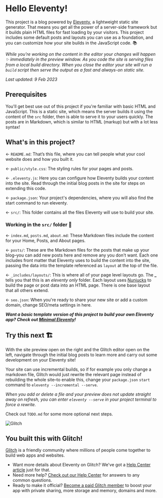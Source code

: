# Hello Eleventy!

This project is a blog powered by [Eleventy](https://www.11ty.dev/), a lightweight static site generator. That means you get all the power of a server-side framework but it builds plain HTML files for fast loading by your visitors. This project includes some default posts and layouts you can use as a foundation, and you can customize how your site builds in the JavaScript code. 📚

_While you're working on the content in the editor your changes will happen ✨ immediately in the preview window. As you code the site is serving files from a local build directory. When you close the editor your site will run a `build` script then serve the output as a fast and always-on static site._

_Last updated: 9 Feb 2023_

## Prerequisites

You'll get best use out of this project if you're familiar with basic HTML and JavaScript. This is a static site, which means the server builds it using the content of the `src` folder, then is able to serve it to your users quickly. The posts are in Markdown, which is similar to HTML (markup) but with a lot less syntax!

## What's in this project?

← `README.md`: That’s this file, where you can tell people what your cool website does and how you built it.

← `public/style.css`: The styling rules for your pages and posts.

← `.eleventy.js`: Here you can configure how Eleventy builds your content into the site. Read through the initial blog posts in the site for steps on extending this code.

← `package.json`: Your project's dependencies, where you will also find the start command to run eleventy. 

← `src/`: This folder contains all the files Eleventy will use to build your site.

### Working in the `src/` folder 📁

← `index.md`, `posts.md`, `about.md`: These Markdown files include the content for your Home, Posts, and About pages.

← `posts/`: These are the Markdown files for the posts that make up your blog–you can add new posts here and remove any you don't want. Each one includes front matter that Eleventy uses to build the content into the site, passing the data into the template referenced as `layout` at the top of the file.

← `_includes/layouts/`: This is where all of your page level layouts go. The **\_** tells you that this is an _eleventy only_ folder. Each layout uses [Nunjucks](https://mozilla.github.io/nunjucks/templating.html) to build the page or post data into an HTML page. There is one base layout that all others extend.

← `seo.json`: When you're ready to share your new site or add a custom domain, change SEO/meta settings in here.

___Want a basic template version of this project to build your own Eleventy app? Check out [Minimal Eleventy](https://glitch.com/edit/#!/remix/11ty)!___

## Try this next 🏗️

With the site preview open on the right and the Glitch editor open on the left, navigate through the initial blog posts to learn more and carry out some development on your Eleventy site!

Your site can use incremental builds, so if for example you only change a markdown file, Glitch would just rewrite the relevant page instead of rebuilding the whole site–to enable this, change your `package.json` `start` command to `eleventy --incremental --serve`. 

_When you add or delete a file and your preview does not update straight away on refresh, you can enter `eleventy --serve` in your project terminal to force a rewrite._

Check out `TODO.md` for some more optional next steps.

![Glitch](https://cdn.glitch.com/a9975ea6-8949-4bab-addb-8a95021dc2da%2FLogo_Color.svg?v=1602781328576)

## You built this with Glitch!

[Glitch](https://glitch.com) is a friendly community where millions of people come together to build web apps and websites.

- Want more details about Eleventy on Glitch? We've got a [Help Center article](https://help.glitch.com/kb/article/111) just for that.
- Need more help? [Check out our Help Center](https://help.glitch.com/) for answers to any common questions.
- Ready to make it official? [Become a paid Glitch member](https://glitch.com/pricing) to boost your app with private sharing, more storage and memory, domains and more.
